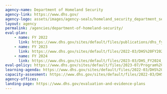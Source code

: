 ```yaml
---
agency-name: Department of Homeland Security
agency-link: https://www.dhs.gov/
agency-logo: assets/images/agency-seals/homeland_security_department_seal.png
layout: agency
permalink: /agencies/department-of-homeland-security/
eval-plan: 
    - name: FY 2022
      link: https://www.dhs.gov/sites/default/files/publications/dhs_fy_2020-fy_2022_apr_-_appendix_c.pdf
    - name: FY 2023
      link: https://www.dhs.gov/sites/default/files/2022-03/DHS%20FY2023%20Annual%20Evaluation%20Plan_508c%20%28003%29.pdf
    - name: FY 2024
      link: https://www.dhs.gov/sites/default/files/2023-03/DHS_FY2024_Annual_Evaluation_Plan_508c.pdf
eval-policy: https://www.dhs.gov/sites/default/files/2023-07/Program%2C%20Policy%2C%20and%20Organizational%20Evaluations%20DHS%20Directives.pdf
learning-agenda: https://www.dhs.gov/sites/default/files/2022-03/DHS%20FY2022-26%20Learning%20Agenda_508c.pdf
capacity-assesment: https://www.dhs.gov/sites/default/files/2022-03/DHS%20FY2021%20Capacity%20Assessment_508c_0.pdf
agency-offices:
landing-page: https://www.dhs.gov/evaluation-and-evidence-plans
---
```

